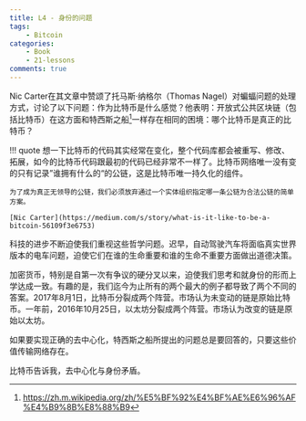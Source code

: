 ```yaml
---
title: L4 - 身份的问题
tags:
    - Bitcoin
categories:
    - Book
    - 21-lessons
comments: true
---
```


Nic Carter在其文章中赞颂了托马斯·纳格尔（Thomas Nagel）对蝙蝠问题的处理方式，讨论了以下问题：作为比特币是什么感觉？他表明：开放式公共区块链（包括比特币）在这方面和特西斯之船[^1]一样存在相同的困境：哪个比特币是真正的比特币？

!!! quote
    想一下比特币的代码其实经常在变化，整个代码库都会被重写、修改、拓展，如今的比特币代码跟最初的代码已经非常不一样了。比特币网络唯一没有变的只有记录”谁拥有什么的“的公链，这是比特币唯一持久化的组件。

    为了成为真正无领导的公链，我们必须放弃通过一个实体组织指定哪一条公链为合法公链的简单方案。

    [Nic Carter](https://medium.com/s/story/what-is-it-like-to-be-a-bitcoin-56109f3e6753)

科技的进步不断迫使我们重视这些哲学问题。迟早，自动驾驶汽车将面临真实世界版本的电车问题，迫使它们在谁的生命重要和谁的生命不重要方面做出道德决策。

加密货币，特别是自第一次有争议的硬分叉以来，迫使我们思考和就身份的形而上学达成一致。有趣的是，我们迄今为止所有的两个最大的例子都导致了两个不同的答案。2017年8月1日，比特币分裂成两个阵营。市场认为未变动的链是原始比特币。一年前，2016年10月25日，以太坊分裂成两个阵营。市场认为改变的链是原始以太坊。

如果要实现正确的去中心化，特西斯之船所提出的问题总是要回答的，只要这些价值传输网络存在。

比特币告诉我，去中心化与身份矛盾。


[^1]: https://zh.m.wikipedia.org/zh/%E5%BF%92%E4%BF%AE%E6%96%AF%E4%B9%8B%E8%88%B9